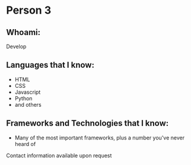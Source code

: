 # Person 3

## Whoami:
Develop

## Languages that I know:

- HTML
- CSS
- Javascript
- Python
- and others  



## Frameworks and Technologies that I know:

- Many of the most important frameworks, plus a number you've never heard of


Contact information available upon request
